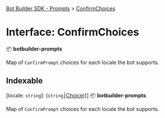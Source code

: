 [Bot Builder SDK - Prompts](../README.md) > [ConfirmChoices](../interfaces/botbuilder_prompts.confirmchoices.md)



# Interface: ConfirmChoices


:package: **botbuilder-prompts**

Map of `ConfirmPrompt` choices for each locale the bot supports.

## Indexable

\[locale: `string`\]:&nbsp;(`string`⎮[Choice]())[]
:package: **botbuilder-prompts**

Map of `ConfirmPrompt` choices for each locale the bot supports.



